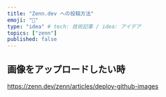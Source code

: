 ```yaml
---
title: "Zenn.dev への投稿方法"
emoji: "📑"
type: "idea" # tech: 技術記事 / idea: アイデア
topics: ["zenn"]
published: false
---
```


## 画像をアップロードしたい時
https://zenn.dev/zenn/articles/deploy-github-images

